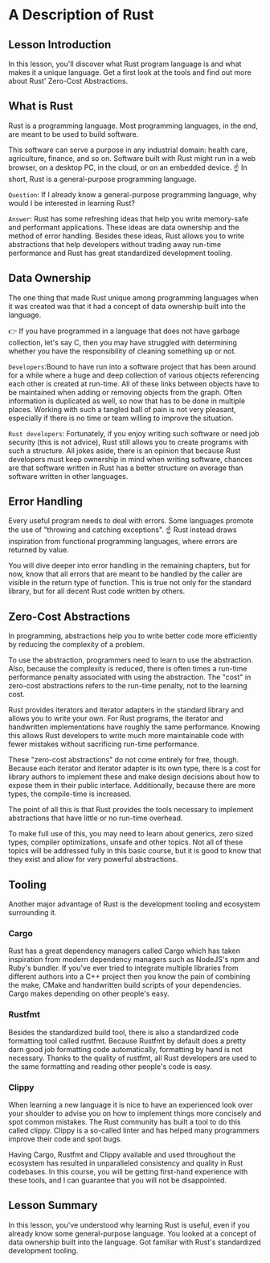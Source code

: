 # A Description of Rust

## Lesson Introduction

In this lesson, you'll discover what Rust program language is and what makes it a unique language. Get a first look at the tools and find out more about Rust' Zero-Cost Abstractions.

## What is Rust

Rust is a programming language. Most programming languages, in the end, are meant to be used to build software.

This software can serve a purpose in any industrial domain: health care, agriculture, finance, and so on. Software built with Rust might run in a web browser, on a desktop PC, in the cloud, or on an embedded device. ☝️ In short, Rust is a general-purpose programming language.

`Question`: If I already know a general-purpose programming language, why would I be interested in learning Rust?

`Answer`: Rust has some refreshing ideas that help you write memory-safe and performant applications. These ideas are data ownership and the method of error handling. Besides these ideas, Rust allows you to write abstractions that help developers without trading away run-time performance and Rust has great standardized development tooling.

## Data Ownership

The one thing that made Rust unique among programming languages when it was created was that it had a concept of data ownership built into the language.

👉 If you have programmed in a language that does not have garbage collection, let's say C, then you may have struggled with determining whether you have the responsibility of cleaning something up or not.

`Developers`:Bound to have run into a software project that has been around for a while where a huge and deep collection of various objects referencing each other is created at run-time. All of these links between objects have to be maintained when adding or removing objects from the graph. Often information is duplicated as well, so now that has to be done in multiple places. Working with such a tangled ball of pain is not very pleasant, especially if there is no time or team willing to improve the situation.

`Rust developers`: Fortunately, if you enjoy writing such software or need job security (this is not advice), Rust still allows you to create programs with such a structure. All jokes aside, there is an opinion that because Rust developers must keep ownership in mind when writing software, chances are that software written in Rust has a better structure on average than software written in other languages.

## Error Handling

Every useful program needs to deal with errors. Some languages promote the use of "throwing and catching exceptions". ☝️ Rust instead draws inspiration from functional programming languages, where errors are returned by value.

You will dive deeper into error handling in the remaining chapters, but for now, know that all errors that are meant to be handled by the caller are visible in the return type of function. This is true not only for the standard library, but for all decent Rust code written by others.

## Zero-Cost Abstractions

In programming, abstractions help you to write better code more efficiently by reducing the complexity of a problem.

To use the abstraction, programmers need to learn to use the abstraction. Also, because the complexity is reduced, there is often times a run-time performance penalty associated with using the abstraction. The "cost" in zero-cost abstractions refers to the run-time penalty, not to the learning cost.

Rust provides iterators and iterator adapters in the standard library and allows you to write your own. For Rust programs, the iterator and handwritten implementations have roughly the same performance. Knowing this allows Rust developers to write much more maintainable code with fewer mistakes without sacrificing run-time performance.

These "zero-cost abstractions" do not come entirely for free, though. Because each iterator and iterator adapter is its own type, there is a cost for library authors to implement these and make design decisions about how to expose them in their public interface. Additionally, because there are more types, the compile-time is increased.

The point of all this is that Rust provides the tools necessary to implement abstractions that have little or no run-time overhead.

To make full use of this, you may need to learn about generics, zero sized types, compiler optimizations, unsafe and other topics. Not all of these topics will be addressed fully in this basic course, but it is good to know that they exist and allow for very powerful abstractions.

## Tooling

Another major advantage of Rust is the development tooling and ecosystem surrounding it.

### Cargo

Rust has a great dependency managers called Cargo which has taken inspiration from modern dependency managers such as NodeJS's npm and Ruby's bundler. If you've ever tried to integrate multiple libraries from different authors into a C++ project then you know the pain of combining the make, CMake and handwritten build scripts of your dependencies. Cargo makes depending on other people's easy.

### Rustfmt

Besides the standardized build tool, there is also a standardized code formatting tool called rustfmt. Because Rustfmt by default does a pretty darn good job formatting code automatically, formatting by hand is not necessary. Thanks to the quality of rustfmt, all Rust developers are used to the same formatting and reading other people's code is easy.

### Clippy

When learning a new language it is nice to have an experienced look over your shoulder to advise you on how to implement things more concisely and spot common mistakes. The Rust community has built a tool to do this called clippy. Clippy is a so-called linter and has helped many programmers improve their code and spot bugs.

Having Cargo, Rustfmt and Clippy available and used throughout the ecosystem has resulted in unparalleled consistency and quality in Rust codebases. In this course, you will be getting first-hand experience with these tools, and I can guarantee that you will not be disappointed.

## Lesson Summary

In this lesson, you've understood why learning Rust is useful, even if you already know some general-purpose language. You looked at a concept of data ownership built into the language. Got familiar with Rust's standardized development tooling.

